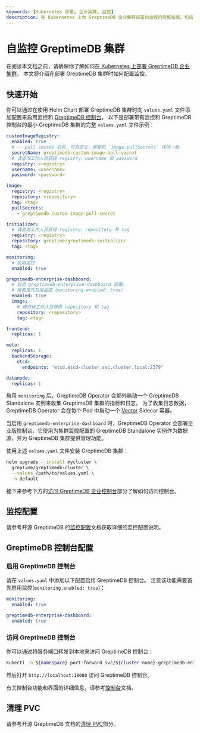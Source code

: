 ```yaml
---
keywords: [Kubernetes 部署, 企业集群, 监控]
description: 在 Kubernetes 上为 GreptimeDB 企业集群部署自监控的完整指南，包括 Grafana 仪表板设置和配置选项
---
```


# 自监控 GreptimeDB 集群

在阅读本文档之前，请确保你了解如何[在 Kubernetes 上部署 GreptimeDB 企业集群](/enterprise/deployments-administration/deploy-on-kubernetes/installation.md)。
本文将介绍在部署 GreptimeDB 集群时如何配置监控。

## 快速开始

你可以通过在使用 Helm Chart 部署 GreptimeDB 集群时向 `values.yaml` 文件添加配置来启用监控和 [GreptimeDB 控制台](/enterprise/console-ui.md)。
以下是部署带有监控和 GreptimeDB 控制台的最小 GreptimeDB 集群的完整 `values.yaml` 文件示例：

```yaml
customImageRegistry:
  enabled: true
  # -- pull secret 名称，可自定义，需要和 `image.pullSecrets` 保持一致
  secretName: greptimedb-custom-image-pull-secret
  # 请咨询工作人员获得 registry、username 和 password
  registry: <registry>
  username: <username>
  password: <password>

image:
  registry: <registry>
  repository: <repository>
  tag: <tag>
  pullSecrets:
    - greptimedb-custom-image-pull-secret

initializer:
  # 请咨询工作人员获得 registry、repository 和 tag
  registry: <registry>
  repository: greptime/greptimedb-initializer
  tag: <tag>

monitoring:
  # 启用监控
  enabled: true

greptimedb-enterprise-dashboard:
  # 启用 greptimedb-enterprise-dashboard 部署。
  # 需要首先启用监控（monitoring.enabled: true）
  enabled: true
  image:
    # 请咨询工作人员获得 repository 和 tag
    repository: <repository>
    tag: <tag>

frontend:
  replicas: 1

meta:
  replicas: 1
  backendStorage:
    etcd:
      endpoints: "etcd.etcd-cluster.svc.cluster.local:2379"

datanode:
  replicas: 1
```

启用 `monitoring` 后，GreptimeDB Operator 会额外启动一个 GreptimeDB Standalone 实例来收集 GreptimeDB 集群的指标和日志。
为了收集日志数据，GreptimeDB Operator 会在每个 Pod 中启动一个 [Vector](https://vector.dev/) Sidecar 容器。

当启用 `greptimedb-enterprise-dashboard` 时，GreptimeDB Operator 会部署企业版控制台，它使用为集群监控配置的 GreptimeDB Standalone 实例作为数据源，并为 GreptimeDB 集群提供管理功能。

使用上述 `values.yaml` 文件安装 GreptimeDB 集群：

```bash
helm upgrade --install mycluster \
  greptime/greptimedb-cluster \
  --values /path/to/values.yaml \
  -n default
```

接下来参考下方的[访问 GreptimeDB 企业控制台](#访问-greptimedb-控制台)部分了解如何访问控制台。

## 监控配置

请参考开源 GreptimeDB 的[监控配置](/user-guide/deployments-administration/monitoring/cluster-monitoring-deployment.md#配置监控数据的收集)文档获取详细的监控配置说明。

## GreptimeDB 控制台配置

### 启用 GreptimeDB 控制台

请在 `values.yaml` 中添加以下配置启用 GreptimeDB 控制台。
注意该功能需要首先启用监控(`monitoring.enabled: true`)：

```yaml
monitoring:
  enabled: true

greptimedb-enterprise-dashboard:
  enabled: true
```

### 访问 GreptimeDB 控制台

你可以通过将服务端口转发到本地来访问 GreptimeDB 控制台：

```bash
kubectl -n ${namespace} port-forward svc/${cluster-name}-greptimedb-enterprise-console 18080:19095
```

然后打开 `http://localhost:18080` 访问 GreptimeDB 控制台。

有关控制台功能和界面的详细信息，请参考[控制台](/enterprise/console-ui.md)文档。

## 清理 PVC

请参考开源 GreptimeDB 文档的[清理 PVC](/user-guide/deployments-administration/monitoring/cluster-monitoring-deployment.md#清理-pvc)部分。


